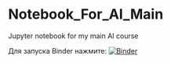 # Notebook_For_AI_Main
Jupyter notebook for my main AI course

Для запуска Binder нажмите:
[![Binder](https://mybinder.org/badge_logo.svg)](https://mybinder.org/v2/gh/mosalov/Notebook_For_AI_Main/HEAD)
